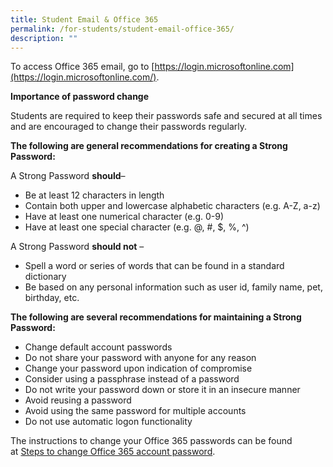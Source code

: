 ```yaml
---
title: Student Email & Office 365
permalink: /for-students/student-email-office-365/
description: ""
---
```


To access Office 365 email, go to [https://login.microsoftonline.com](https://login.microsoftonline.com/).

**Importance of password change**

Students are required to keep their passwords safe and secured at all times and are encouraged to change their passwords regularly.

**The following are general recommendations for creating a Strong Password:**

A Strong Password **should**–

*   Be at least 12 characters in length
*   Contain both upper and lowercase alphabetic characters (e.g. A-Z, a-z)
*   Have at least one numerical character (e.g. 0-9)
*   Have at least one special character (e.g. @, #, $, %, ^)

A Strong Password **should not** –

*   Spell a word or series of words that can be found in a standard dictionary
*   Be based on any personal information such as user id, family name, pet, birthday, etc.

**The following are several recommendations for maintaining a Strong Password:**

*   Change default account passwords
*   Do not share your password with anyone for any reason
*   Change your password upon indication of compromise
*   Consider using a passphrase instead of a password
*   Do not write your password down or store it in an insecure manner
*   Avoid reusing a password
*   Avoid using the same password for multiple accounts
*   Do not use automatic logon functionality

The instructions to change your Office 365 passwords can be found at [Steps to change Office 365 account password](/files/Steps-to-change-Office-365-account-password.pdf).

